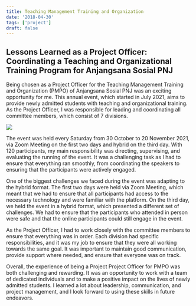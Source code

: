 ```yaml
---
title: Teaching Management Training and Organization
date: '2018-04-30'
tags: ['project']
draft: false
---
```


## Lessons Learned as a Project Officer: Coordinating a Teaching and Organizational Training Program for Anjangsana Sosial PNJ

Being chosen as a Project Officer for the Teaching Management Training and Organization (PMPO) of Anjangsana Sosial PNJ was an exciting opportunity for me. This annual event, which started in July 2021, aims to provide newly admitted students with teaching and organizational training. As the Project Officer, I was responsible for leading and coordinating all committee members, which consist of 7 divisions.

![](https://i.postimg.cc/9Fw1CGdJ/IMG-2645.jpg)

The event was held every Saturday from 30 October to 20 November 2021, via Zoom Meeting on the first two days and hybrid on the third day. With 120 participants, my main responsibility was directing, supervising, and evaluating the running of the event. It was a challenging task as I had to ensure that everything ran smoothly, from coordinating the speakers to ensuring that the participants were actively engaged.

One of the biggest challenges we faced during the event was adapting to the hybrid format. The first two days were held via Zoom Meeting, which meant that we had to ensure that all participants had access to the necessary technology and were familiar with the platform. On the third day, we held the event in a hybrid format, which presented a different set of challenges. We had to ensure that the participants who attended in person were safe and that the online participants could still engage in the event.

As the Project Officer, I had to work closely with the committee members to ensure that everything was in order. Each division had specific responsibilities, and it was my job to ensure that they were all working towards the same goal. It was important to maintain good communication, provide support where needed, and ensure that everyone was on track.

Overall, the experience of being a Project Project Officer for PMPO was both challenging and rewarding. It was an opportunity to work with a team of dedicated individuals and to make a positive impact on the lives of newly admitted students. I learned a lot about leadership, communication, and project management, and I look forward to using these skills in future endeavors.
